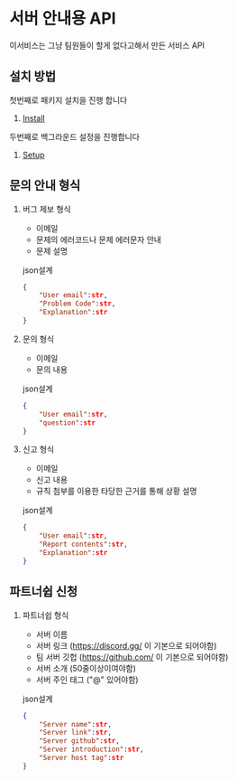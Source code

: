 # 서버 안내용 API

이서비스는 그냥 팀원들이 할게 없다고해서
만든 서비스 API

## 설치 방법

첫번째로 패키지 설치을 진행 합니다
1. [Install](/Install/install.sh)

두번째로 백그라운드 설정을 진행합니다
1. [Setup](/Set/setup.sh)

## 문의 안내 형식

1. 버그 제보 형식
    - 이메일
    - 문제의 에러코드나 문제 에러문자 안내
    - 문제 설명

    json설계
    ```json
    {
        "User email":str,
        "Problem Code":str,
        "Explanation":str
    } 
    ```

2. 문의 형식
    - 이메일
    - 문의 내용

    json설계
    ```json
    {
        "User email":str,
        "question":str
    } 
    ```

3. 신고 형식
    - 이메일
    - 신고 내용
    - 규칙 첨부를 이용한 타당한 근거를 통해 상황 설명

    json설계
    ```json
    {
        "User email":str,
        "Report contents":str,
        "Explanation":str
    } 
    ```

## 파트너쉽 신청

1. 파트너쉽 형식
    - 서버 이름
    - 서버 링크 (https://discord.gg/ 이 기본으로 되어야함)
    - 팀 서버 깃헙 (https://github.com/ 이 기본으로 되어야함)
    - 서버 소개 (50줄이상이여야함)
    - 서버 주인 태그 ("@" 있어야함)
    
    json설계
    ```json
    {
        "Server name":str,
        "Server link":str,
        "Server github":str,
        "Server introduction":str,
        "Server host tag":str
    } 
    ```
